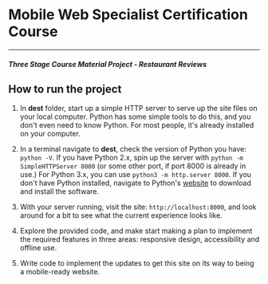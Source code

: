 # Mobile Web Specialist Certification Course
---
#### _Three Stage Course Material Project - Restaurant Reviews_

## How to run the project

1. In **dest** folder, start up a simple HTTP server to serve up the site files on your local computer. Python has some simple tools to do this, and you don't even need to know Python. For most people, it's already installed on your computer. 

2. In a terminal navigate to **dest**, check the version of Python you have: `python -V`. If you have Python 2.x, spin up the server with `python -m SimpleHTTPServer 8000` (or some other port, if port 8000 is already in use.) For Python 3.x, you can use `python3 -m http.server 8000`. If you don't have Python installed, navigate to Python's [website](https://www.python.org/) to download and install the software.
3. With your server running, visit the site: `http://localhost:8000`, and look around for a bit to see what the current experience looks like.
4. Explore the provided code, and make start making a plan to implement the required features in three areas: responsive design, accessibility and offline use.
5. Write code to implement the updates to get this site on its way to being a mobile-ready website.